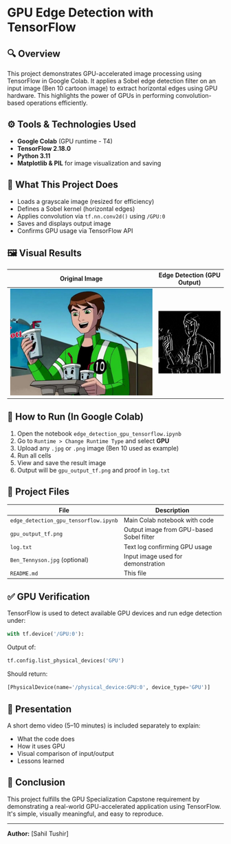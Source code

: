 # GPU Edge Detection with TensorFlow

## 🔍 Overview
This project demonstrates GPU-accelerated image processing using TensorFlow in Google Colab. It applies a Sobel edge detection filter on an input image (Ben 10 cartoon image) to extract horizontal edges using GPU hardware. This highlights the power of GPUs in performing convolution-based operations efficiently.

## ⚙️ Tools & Technologies Used
- **Google Colab** (GPU runtime - T4)
- **TensorFlow 2.18.0**
- **Python 3.11**
- **Matplotlib & PIL** for image visualization and saving

## 🧠 What This Project Does
- Loads a grayscale image (resized for efficiency)
- Defines a Sobel kernel (horizontal edges)
- Applies convolution via `tf.nn.conv2d()` using `/GPU:0`
- Saves and displays output image
- Confirms GPU usage via TensorFlow API

## 🖼️ Visual Results

| Original Image                          | Edge Detection (GPU Output)           |
|----------------------------------------|---------------------------------------|
| ![Original](./Ben%20Tennyson.jpg)        | ![Edge Output](./gpu_output_tf.png)   |

## 🚀 How to Run (In Google Colab)
1. Open the notebook `edge_detection_gpu_tensorflow.ipynb`
2. Go to `Runtime > Change Runtime Type` and select **GPU**
3. Upload any `.jpg` or `.png` image (Ben 10 used as example)
4. Run all cells
5. View and save the result image
6. Output will be `gpu_output_tf.png` and proof in `log.txt`

## 📂 Project Files

| File                          | Description                                      |
|-------------------------------|--------------------------------------------------|
| `edge_detection_gpu_tensorflow.ipynb` | Main Colab notebook with code                   |
| `gpu_output_tf.png`           | Output image from GPU-based Sobel filter        |
| `log.txt`                     | Text log confirming GPU usage                   |
| `Ben_Tennyson.jpg` (optional) | Input image used for demonstration              |
| `README.md`                   | This file                                        |

## ✅ GPU Verification
TensorFlow is used to detect available GPU devices and run edge detection under:
```python
with tf.device('/GPU:0'):
```

Output of:
```python
tf.config.list_physical_devices('GPU')
```
Should return:
```python
[PhysicalDevice(name='/physical_device:GPU:0', device_type='GPU')]
```

## 🎥 Presentation
A short demo video (5–10 minutes) is included separately to explain:
- What the code does
- How it uses GPU
- Visual comparison of input/output
- Lessons learned

## 📌 Conclusion
This project fulfills the GPU Specialization Capstone requirement by demonstrating a real-world GPU-accelerated application using TensorFlow. It's simple, visually meaningful, and easy to reproduce.

---
**Author:** [Sahil Tushir]  

